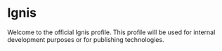 # Ignis

Welcome to the official Ignis profile. This profile will be used for internal development purposes or for publishing technologies.
